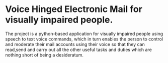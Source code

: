 # Voice Hinged Electronic Mail for visually impaired people.
The project is a python-based application for visually impaired people using speech to text voice commands, which in turn enables the person to control and moderate their mail accounts using their voice so that they can read,send and carry out all the other useful tasks and duties which are nothing short of being a desideratum.
